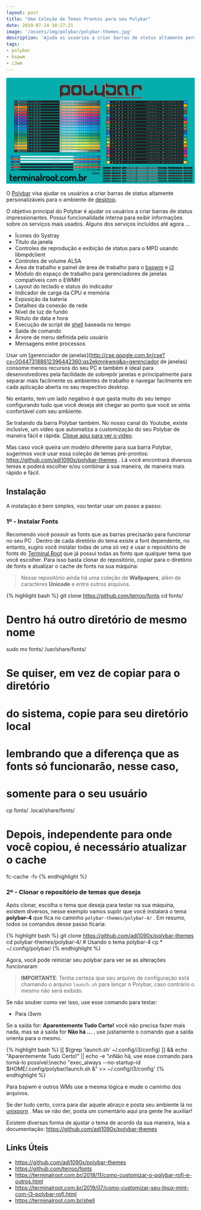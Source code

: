 ```yaml
---
layout: post
title: "Uma Coleção de Temas Prontos para seu Polybar"
date: 2019-07-24 10:27:21
image: '/assets/img/polybar/polybar-themes.jpg'
description: 'Ajuda os usuários a criar barras de status altamente personalizáveis para o ambiente desktop.'
tags:
- polybar
- bspwm
- i3wm
---
```


![Polybar Themes](/assets/img/polybar/polybar-themes.jpg)

O [Polybar](https://terminalroot.com.br/2018/11/como-customizar-o-polybar-rofi-e-outros.html) visa ajudar os usuários a criar barras de status altamente personalizáveis para o ambiente de [desktop](http://cse.google.com.br/cse?cx=004473188612396442360:qs2ekmnkweq&q=desktop).

O objetivo principal do Polybar é ajudar os usuários a criar barras de status impressionantes. Possui funcionalidade interna para exibir informações sobre os serviços mais usados. Alguns dos serviços incluídos até agora ...

+ Ícones do Systray
+ Título da janela
+ Controles de reprodução e exibição de status para o MPD usando libmpdclient
+ Controles de volume ALSA
+ Área de trabalho e painel de área de trabalho para o [bspwm](http://cse.google.com.br/cse?cx=004473188612396442360:qs2ekmnkweq&q=bspwm) e [i3](http://cse.google.com.br/cse?cx=004473188612396442360:qs2ekmnkweq&q=i3)
+ Módulo do espaço de trabalho para gerenciadores de janelas compatíveis com o EWMH
+ Layout do teclado e status do indicador
+ Indicador de carga da CPU e memória
+ Exposição da bateria
+ Detalhes da conexão de rede
+ Nível de luz de fundo
+ Rótulo de data e hora
+ Execução de script de [shell](https://terminalroot.com.br/shell) baseada no tempo
+ Saída de comando
+ Árvore de menu definida pelo usuário
+ Mensagens entre processos

Usar um [gerenciador de janelas](http://cse.google.com.br/cse?cx=004473188612396442360:qs2ekmnkweq&q=gerenciador de janelas) consome menos recursos do seu PC e também é ideal para desenvolvedores pela facilidade de sobrepôr janelas e principalmente para separar mais facilmente os ambientes de trabalho e navegar facilmente em cada aplicação aberta no seu respectivo desktop. 

No entanto, tem um lado negativo é que gasta muito do seu tempo configurando tudo que você deseja até chegar ao ponto que você se sinta confortável com seu ambiente.

Se tratando da barra Polybar também. No nosso canal do Youtube, existe inclusive, um vídeo que automatiza a customização do seu Polybar de maneira fácil e rápida. [Clique aqui para ver o vídeo](https://terminalroot.com.br/2019/07/como-customizar-seu-linux-mint-com-i3-polybar-rofi.html).

Mas caso você queira um modelo diferente para sua barra Polybar, sugerimos você usar essa coleção de temas pré-prontos: <https://github.com/adi1090x/polybar-themes> . Lá você encontrará diversos temas e poderá escolher e/ou combinar à sua maneira, de maneira mais rápido e fácil.


<script async src="https://pagead2.googlesyndication.com/pagead/js/adsbygoogle.js"></script>

<!-- Informat -->
<ins class="adsbygoogle"
     style="display:block"
     data-ad-client="ca-pub-2838251107855362"
     data-ad-slot="2327980059"
     data-ad-format="auto"
     data-full-width-responsive="true"></ins>

<script>
(adsbygoogle = window.adsbygoogle || []).push({});
</script>


## Instalação

A instalação é bem simples, vou tentar usar um passo a passo:

### 1º - Instalar Fonts

Recomendo você possuir as fonts que as barras precisarão para funcionar no seu PC . Dentro de cada diretório do tema existe a font dependente, no entanto, sugiro você instalar todas de uma só vez e usar o repositório de fonts do [Terminal Root](https://github.com/terroo/fonts) que já possui todas as fonts que qualquer tema que você escolher. Para isso basta clonar do repositório, copiar para o diretório de fonts e atualizar o cache de fonts na sua máquina:

> Nesse repositório ainda há uma coleção de **Wallpapers**, além de caracteres **Unicode** e entre outros arquivos.

{% highlight bash %}
git clone https://github.com/terroo/fonts
cd fonts/
# Dentro há outro diretório de mesmo nome
sudo mv fonts/ /usr/share/fonts/

# Se quiser, em vez de copiar para o diretório
# do sistema, copie para seu diretório local
# lembrando que a diferença que as fonts só funcionarão, nesse caso,
# somente para o seu usuário
cp fonts/ .local/share/fonts/

# Depois, independente para onde você copiou, é necessário atualizar o cache
fc-cache -fv
{% endhighlight %}


<script async src="https://pagead2.googlesyndication.com/pagead/js/adsbygoogle.js"></script>

<!-- Informat -->
<ins class="adsbygoogle"
     style="display:block"
     data-ad-client="ca-pub-2838251107855362"
     data-ad-slot="2327980059"
     data-ad-format="auto"
     data-full-width-responsive="true"></ins>

<script>
(adsbygoogle = window.adsbygoogle || []).push({});
</script>


### 2º - Clonar o repositório de temas que deseja

Após clonar, escolha o tema que deseja para testar na sua máquina, existem diversos, nesse exemplo vamos supôr que você instalará o tema **polybar-4** que fica no caminho `polybar-themes/polybar-4/` . Em resumo, todos os comandos desse passo ficaria:

{% highlight bash %}
git clone https://github.com/adi1090x/polybar-themes
cd polybar-themes/polybar-4/ # Usando o tema polybar-4
cp * ~/.config/polybar/
{% endhighlight %}

Agora, você pode reiniciar seu polybar para ver se as alterações funcionaram

> **IMPORTANTE**: Tenha certeza que seu arquivo de configuração está chamando o arquivo `launch.sh` para lançar o Polybar, caso contrário o mesmo não será exibido.

Se não souber como ver isso, use esse comando para testar:

+ Para i3wm

Se a saída for: **Aparentemente Tudo Certo!** você não precisa fazer mais nada, mas se a saída for **Não há ...** , use justamente o comando que a saída orienta para o mesmo.

{% highlight bash %}
[[ $(grep 'launch.sh' ~/.config/i3/config) ]] && echo "Aparentemente Tudo Certo!" || echo -e '\nNão há, use esse comando para torná-lo possível:\necho "exec_always --no-startup-id $HOME/.config/polybar/launch.sh &" >>  ~/.config/i3/config'
{% endhighlight %}

Para bspwm e outros WMs use a mesma lógica e mude o caminho dos arquivos.

Se der tudo certo, corra para dar aquele abraço e posta seu ambiente lá no [unixporn](https://terminalroot.com.br/2019/04/5-ferramentas-para-voce-usar-no-seu-wm.html) . Mas se não der, posta um comentário aqui pra gente lhe auxiliar!

Existem diversas forma de ajustar o tema de acordo da sua maneira, leia a documentação: <https://github.com/adi1090x/polybar-themes>

## Links Úteis

+ <https://github.com/adi1090x/polybar-themes>
+ <https://github.com/terroo/fonts>
+ <https://terminalroot.com.br/2018/11/como-customizar-o-polybar-rofi-e-outros.html>
+ <https://terminalroot.com.br/2019/07/como-customizar-seu-linux-mint-com-i3-polybar-rofi.html>
+ <https://terminalroot.com.br/shell>

<script async src="https://pagead2.googlesyndication.com/pagead/js/adsbygoogle.js"></script>

<!-- Informat -->
<ins class="adsbygoogle"
 style="display:block"
 data-ad-client="ca-pub-2838251107855362"
 data-ad-slot="2327980059"
 data-ad-format="auto"
 data-full-width-responsive="true"></ins>

<script>
(adsbygoogle = window.adsbygoogle || []).push({});
</script>

